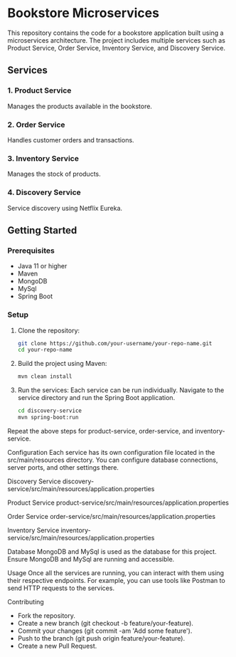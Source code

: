 # Bookstore Microservices

This repository contains the code for a bookstore application built using a microservices architecture. The project includes multiple services such as Product Service, Order Service, Inventory Service, and Discovery Service.

## Services

### 1. Product Service
Manages the products available in the bookstore.

### 2. Order Service
Handles customer orders and transactions.

### 3. Inventory Service
Manages the stock of products.

### 4. Discovery Service
Service discovery using Netflix Eureka.

## Getting Started

### Prerequisites
- Java 11 or higher
- Maven
- MongoDB
- MySql
- Spring Boot

### Setup
1. Clone the repository:
   ```sh
   git clone https://github.com/your-username/your-repo-name.git
   cd your-repo-name
2. Build the project using Maven:
   ```sh
   mvn clean install
3. Run the services:
Each service can be run individually. Navigate to the service directory and run the Spring Boot application.
   ```sh
   cd discovery-service
   mvn spring-boot:run
   ```
Repeat the above steps for product-service, order-service, and inventory-service.


Configuration
Each service has its own configuration file located in the src/main/resources directory. You can configure database connections, server ports, and other settings there.

Discovery Service
discovery-service/src/main/resources/application.properties

Product Service
product-service/src/main/resources/application.properties

Order Service
order-service/src/main/resources/application.properties

Inventory Service
inventory-service/src/main/resources/application.properties

Database
MongoDB and MySql is used as the database for this project. Ensure MongoDB and MySql are running and accessible.

Usage
Once all the services are running, you can interact with them using their respective endpoints. For example, you can use tools like Postman to send HTTP requests to the services.

Contributing
- Fork the repository.
- Create a new branch (git checkout -b feature/your-feature).
- Commit your changes (git commit -am 'Add some feature').
- Push to the branch (git push origin feature/your-feature).
- Create a new Pull Request.

